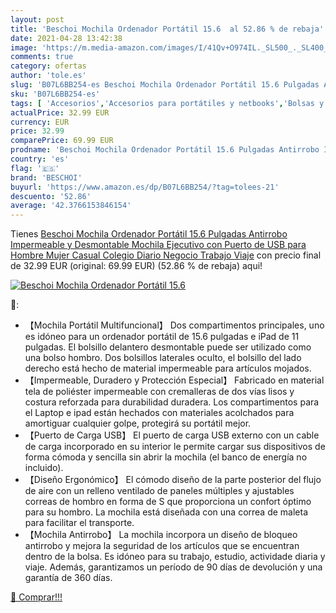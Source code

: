 ```yaml
---
layout: post
title: 'Beschoi Mochila Ordenador Portátil 15.6  al 52.86 % de rebaja'
date: 2021-04-28 13:42:38
image: 'https://m.media-amazon.com/images/I/41Qv+O974IL._SL500_._SL400_.jpg'
comments: true
category: ofertas
author: 'tole.es'
slug: 'B07L6BB254-es Beschoi Mochila Ordenador Portátil 15.6 Pulgadas Antirrobo...'
sku: 'B07L6BB254-es'
tags: [ 'Accesorios','Accesorios para portátiles y netbooks','Bolsas y fundas para portátiles y netbooks','Informática','Mochilas para portátiles y netbooks','beschoi','mochila', ]
actualPrice: 32.99 EUR
currency: EUR
price: 32.99
comparePrice: 69.99 EUR
prodname: 'Beschoi Mochila Ordenador Portátil 15.6 Pulgadas Antirrobo Impermeable y Desmontable Mochila Ejecutivo con Puerto de USB para Hombre Mujer Casual Colegio Diario Negocio Trabajo Viaje'
country: 'es'
flag: '🇪🇸'
brand: 'BESCHOI'
buyurl: 'https://www.amazon.es/dp/B07L6BB254/?tag=tolees-21'
descuento: '52.86'
average: '42.3766153846154'
---
```


Tienes [Beschoi Mochila Ordenador Portátil 15.6 Pulgadas Antirrobo Impermeable y Desmontable Mochila Ejecutivo con Puerto de USB para Hombre Mujer Casual Colegio Diario Negocio Trabajo Viaje](https://www.amazon.es/dp/B07L6BB254/?tag=tolees-21) con precio final de  32.99 EUR (original: 69.99 EUR) (52.86 %  de rebaja) aqui!

[![Beschoi Mochila Ordenador Portátil 15.6 ](https://m.media-amazon.com/images/I/41Qv+O974IL._SL500_._SL400_.jpg)](https://www.amazon.es/dp/B07L6BB254/?tag=tolees-21)

🔎:

- 【Mochila Portátil Multifuncional】 Dos compartimentos principales, uno es idóneo para un ordenador portátil de 15.6 pulgadas e iPad de 11 pulgadas. El bolsillo delantero desmontable puede ser utilizado como una bolso hombro. Dos bolsillos laterales oculto, el bolsillo del lado derecho está hecho de material impermeable para artículos mojados.
- 【Impermeable, Duradero y Protección Especial】 Fabricado en material tela de poliéster impermeable con cremalleras de dos vías lisos y costura reforzada para durabilidad duradera. Los compartimentos para el Laptop e ipad están hechados con materiales acolchados para amortiguar cualquier golpe, protegirá su portátil mejor.
- 【Puerto de Carga USB】 El puerto de carga USB externo con un cable de carga incorporado en su interior le permite cargar sus dispositivos de forma cómoda y sencilla sin abrir la mochila (el banco de energía no incluido).
- 【Diseño Ergonómico】 El cómodo diseño de la parte posterior del flujo de aire con un relleno ventilado de paneles múltiples y ajustables correas de hombro en forma de S que proporciona un confort óptimo para su hombro. La mochila está diseñada con una correa de maleta para facilitar el transporte.
- 【Mochila Antirrobo】 La mochila incorpora un diseño de bloqueo antirrobo y mejora la seguridad de los artículos que se encuentran dentro de la bolsa. Es idóneo para su trabajo, estudio, actividade diaria y viaje. Además, garantizamos un período de 90 días de devolución y una garantía de 360 días.

[🛒 Comprar!!!](https://www.amazon.es/dp/B07L6BB254/?tag=tolees-21)
